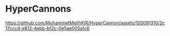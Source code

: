 # HyperCannons


https://github.com/MuhammetMelihKIR/HyperCannon/assets/120091310/2c17cccd-e812-4ebb-bf2c-0e5ae005a1c6

